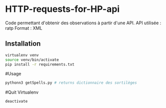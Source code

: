# HTTP-requests-for-HP-api

Code permettant d'obtenir des observations à partir d'une API.
API utilisée : ratp
Format : XML

## Installation
```bash
virtualenv venv
source venv/bin/activate
pip install -r requirements.txt
```
#Usage
```python
pythonn3 getSpells.py # returns dictionnaire des sortilèges
```
#Quit Virtualenv
```bash
deactivate
``` 
